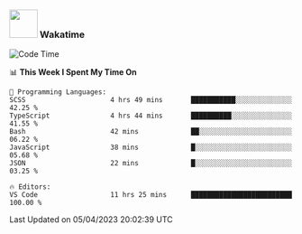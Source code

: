 ### <img src="https://media.giphy.com/media/VgCDAzcKvsR6OM0uWg/giphy.gif" width="50"> Wakatime

  <!--START_SECTION:waka-->
![Code Time](http://img.shields.io/badge/Code%20Time-1%2C355%20hrs%203%20mins-blue)

📊 **This Week I Spent My Time On** 

```text
💬 Programming Languages: 
SCSS                     4 hrs 49 mins       ███████████░░░░░░░░░░░░░░   42.25 % 
TypeScript               4 hrs 44 mins       ██████████░░░░░░░░░░░░░░░   41.55 % 
Bash                     42 mins             ██░░░░░░░░░░░░░░░░░░░░░░░   06.22 % 
JavaScript               38 mins             █░░░░░░░░░░░░░░░░░░░░░░░░   05.68 % 
JSON                     22 mins             █░░░░░░░░░░░░░░░░░░░░░░░░   03.25 % 

🔥 Editors: 
VS Code                  11 hrs 25 mins      █████████████████████████   100.00 % 
```


 Last Updated on 05/04/2023 20:02:39 UTC
<!--END_SECTION:waka-->
